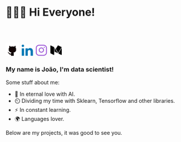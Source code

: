 # 👨🏽‍💻 Hi Everyone! 

<a href="https://github.com/lejoaoconte" target="_blank"><img width="35px" src="https://github.com/lejoaoconte/lejoaoconte/blob/master/github.png?raw=true"></a>
<a href="https://linkedin.com/in/lejoaoconte" target="_blank"><img width="30px" style="margin-top: 3px; margin-left: 3px;"  src="https://github.com/lejoaoconte/lejoaoconte/blob/master/in.png?raw=true"></a>
<a href="https://instagram.com/lejoaoconte" target="_blank"><img style="margin-top: 50px; margin-left: 3px;" width="30px"  src="https://github.com/lejoaoconte/lejoaoconte/blob/master/ig.png?raw=true"></a>
<a href="https://medium.com/@lejoaoconte" target="_blank"><img style="margin-top: 50px; margin-left: 5px;" width="30px"  src="https://github.com/lejoaoconte/lejoaoconte/blob/master/medium.png?raw=true"></a>

### My name is João, I'm data scientist!
Some stuff about me:

* 💜 In eternal love with AI.
* ⏲️ Dividing my time with Sklearn, Tensorflow and other libraries.
* ⚡ In constant learning.
* 🌍 Languages lover.

Below are my projects, it was good to see you.
